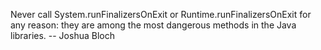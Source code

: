 Never call System.runFinalizersOnExit or Runtime.runFinalizersOnExit for any reason: they are among the most dangerous methods in the Java libraries. -- Joshua Bloch